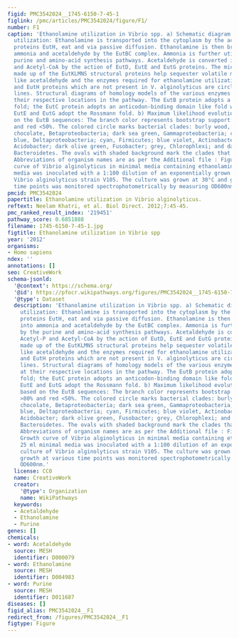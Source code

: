 ```yaml
---
figid: PMC3542024__1745-6150-7-45-1
figlink: /pmc/articles/PMC3542024/figure/F1/
number: F1
caption: 'Ethanolamine utilization in Vibrio spp. a) Schematic diagram of ethanolamine
  utilization: Ethanolamine is transported into the cytoplasm by the action of transporter
  proteins EutH, eat and via passive diffusion. Ethanolamine is then broken down into
  ammonia and acetaldehyde by the EutBC complex. Ammonia is further utilized by the
  purine and amino-acid synthesis pathways. Acetaldehyde is converted into Acetyl-P
  and Acetyl-CoA by the action of EutD, EutE and EutG proteins. The microcompartment
  made up of the EutKLMNS structural proteins help sequester volatile metabolites
  like acetaldehyde and the enzymes required for ethanolamine utilization. The microcompartment
  and EutH proteins which are not present in V. alginolyticus are circled with dotted
  lines. Structural diagrams of homology models of the various enzymes are shown at
  their respective locations in the pathway. The EutB protein adopts a TIM barrel
  fold; the EutC protein adopts an anticodon-binding domain like fold while EutD,
  EutE and EutG adopt the Rossmann fold. b) Maximum likelihood evolutionary tree based
  on the EutB sequences: The branch color represents bootstrap support: green >80%
  and red <50%. The colored circle marks bacterial clades: burly wood, Alphaproteobacteria;
  chocolate, Betaproteobacteria; dark sea green, Gammaproteobacteria; corn flower
  blue, Deltaproteobacteria; cyan, Firmicutes; blue violet, Actinobacter; dark cyan,
  Acidobacter; dark olive green, Fusobacter; grey, Chlorophlexi; and dark salmon,
  Bacteroidetes. The ovals with shaded background mark the clades that contain Gammaproteobacteria.
  Abbreviations of organism names are as per the Additional file : Figure S1. c) Growth
  curve of Vibrio alginolyticus in minimal media containing ethanolamine: 25 ml minimal
  media was inoculated with a 1:100 dilution of an exponentially grown culture of
  Vibrio alginolyticus strain V105. The culture was grown at 30°C and growth at various
  time points was monitored spectrophotometrically by measuring OD600nm.'
pmcid: PMC3542024
papertitle: Ethanolamine utilization in Vibrio alginolyticus.
reftext: Neelam Khatri, et al. Biol Direct. 2012;7:45-45.
pmc_ranked_result_index: '219451'
pathway_score: 0.6851888
filename: 1745-6150-7-45-1.jpg
figtitle: Ethanolamine utilization in Vibrio spp
year: '2012'
organisms:
- Homo sapiens
ndex: ''
annotations: []
seo: CreativeWork
schema-jsonld:
  '@context': https://schema.org/
  '@id': https://pfocr.wikipathways.org/figures/PMC3542024__1745-6150-7-45-1.html
  '@type': Dataset
  description: 'Ethanolamine utilization in Vibrio spp. a) Schematic diagram of ethanolamine
    utilization: Ethanolamine is transported into the cytoplasm by the action of transporter
    proteins EutH, eat and via passive diffusion. Ethanolamine is then broken down
    into ammonia and acetaldehyde by the EutBC complex. Ammonia is further utilized
    by the purine and amino-acid synthesis pathways. Acetaldehyde is converted into
    Acetyl-P and Acetyl-CoA by the action of EutD, EutE and EutG proteins. The microcompartment
    made up of the EutKLMNS structural proteins help sequester volatile metabolites
    like acetaldehyde and the enzymes required for ethanolamine utilization. The microcompartment
    and EutH proteins which are not present in V. alginolyticus are circled with dotted
    lines. Structural diagrams of homology models of the various enzymes are shown
    at their respective locations in the pathway. The EutB protein adopts a TIM barrel
    fold; the EutC protein adopts an anticodon-binding domain like fold while EutD,
    EutE and EutG adopt the Rossmann fold. b) Maximum likelihood evolutionary tree
    based on the EutB sequences: The branch color represents bootstrap support: green
    >80% and red <50%. The colored circle marks bacterial clades: burly wood, Alphaproteobacteria;
    chocolate, Betaproteobacteria; dark sea green, Gammaproteobacteria; corn flower
    blue, Deltaproteobacteria; cyan, Firmicutes; blue violet, Actinobacter; dark cyan,
    Acidobacter; dark olive green, Fusobacter; grey, Chlorophlexi; and dark salmon,
    Bacteroidetes. The ovals with shaded background mark the clades that contain Gammaproteobacteria.
    Abbreviations of organism names are as per the Additional file : Figure S1. c)
    Growth curve of Vibrio alginolyticus in minimal media containing ethanolamine:
    25 ml minimal media was inoculated with a 1:100 dilution of an exponentially grown
    culture of Vibrio alginolyticus strain V105. The culture was grown at 30°C and
    growth at various time points was monitored spectrophotometrically by measuring
    OD600nm.'
  license: CC0
  name: CreativeWork
  creator:
    '@type': Organization
    name: WikiPathways
  keywords:
  - Acetaldehyde
  - Ethanolamine
  - Purine
genes: []
chemicals:
- word: Acetaldehyde
  source: MESH
  identifier: D000079
- word: Ethanolamine
  source: MESH
  identifier: D004983
- word: Purine
  source: MESH
  identifier: D011687
diseases: []
figid_alias: PMC3542024__F1
redirect_from: /figures/PMC3542024__F1
figtype: Figure
---
```

